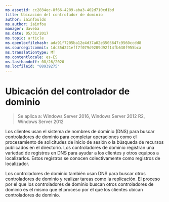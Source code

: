 ```yaml
---
ms.assetid: cc2834ec-8f66-4209-aba3-402d710cd1bd
title: Ubicación del controlador de dominio
author: iainfoulds
ms.author: iainfou
manager: daveba
ms.date: 05/31/2017
ms.topic: article
ms.openlocfilehash: ada91f7205ba12e4d37a02e3503647c9560ccdd8
ms.sourcegitcommit: 1dc35d221eff7f079d9209d92f14fb630f955bca
ms.translationtype: MT
ms.contentlocale: es-ES
ms.lasthandoff: 08/26/2020
ms.locfileid: "88939275"
---
```

# <a name="domain-controller-location"></a>Ubicación del controlador de dominio

>Se aplica a: Windows Server 2016, Windows Server 2012 R2, Windows Server 2012

Los clientes usan el sistema de nombres de dominio (DNS) para buscar controladores de dominio para completar operaciones como el procesamiento de solicitudes de inicio de sesión o la búsqueda de recursos publicados en el directorio. Los controladores de dominio registran una variedad de registros en DNS para ayudar a los clientes y otros equipos a localizarlos. Estos registros se conocen colectivamente como registros de localizador.

Los controladores de dominio también usan DNS para buscar otros controladores de dominio y realizar tareas como la replicación. El proceso por el que los controladores de dominio buscan otros controladores de dominio es el mismo que el proceso por el que los clientes ubican controladores de dominio.



